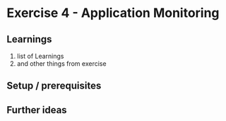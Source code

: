 # Exercise 4 - Application Monitoring

## Learnings
1. list of Learnings
2. and other things from exercise

## Setup / prerequisites

## Further ideas

